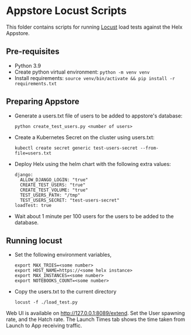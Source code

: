 # Appstore Locust Scripts

This folder contains scripts for running [Locust](https://locust.io/) load tests against the Helx Appstore.

## Pre-requisites

- Python 3.9
- Create python virtual environment: `python -m venv venv`
- Install requirements: `source venv/bin/activate && pip install -r requirements.txt`

## Preparing Appstore

- Generate a users.txt file of users to be added to appstore's database:

      python create_test_users.py <number of users>

- Create a Kubernetes Secret on the cluster using users.txt:

      kubectl create secret generic test-users-secret --from-file=users.txt

- Deploy Helx using the helm chart with the following extra values:


      django:
        ALLOW_DJANGO_LOGIN: "true"
        CREATE_TEST_USERS: "true"
        CREATE_TEST_VOLUME: "true"
        TEST_USERS_PATH: "/tmp"
        TEST_USERS_SECRET: "test-users-secret"
      loadTest: true

- Wait about 1 minute per 100 users for the users to be added to the database.

## Running locust

- Set the following environment variables,

      export MAX_TRIES=<some number>
      export HOST_NAME=https://<some helx instance>
      export MAX_INSTANCES=<some number>
      export NOTEBOOKS_COUNT=<some number>

- Copy the users.txt to the current directory

      locust -f ./load_test.py

Web UI is available on http://127.0.0.1:8089/extend.
Set the User spawning rate, and the Hatch rate. The Launch Times tab shows the time taken from Launch to App receiving traffic.
